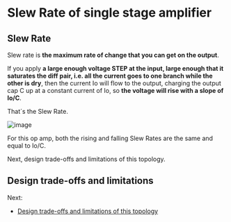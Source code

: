# Slew Rate of single stage amplifier

## Slew Rate

Slew rate is **the maximum rate of change that you can get on the output**.

If you apply **a large enough voltage STEP at the input, large enough that it saturates the diff pair, i.e. all the current goes to one branch while the other is dry**, then the current Io will flow to the output, charging the output cap C up at a constant current of Io, so **the voltage will rise with a slope of Io/C**.

That´s the Slew Rate.

![image](https://user-images.githubusercontent.com/95447782/169100413-5fae1615-8d80-4da9-b3af-79665117f75d.png)


For this op amp, both the rising and falling Slew Rates are the same and equal to Io/C.


Next, design trade-offs and limitations of this topology.


## Design trade-offs and limitations

Next:

* [Design trade-offs and limitations of this topology](Trade-offs_and_limitations.md)
